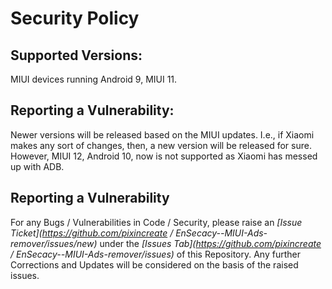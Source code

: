 # Security Policy

## Supported Versions:
MIUI devices running Android 9, MIUI 11.

## Reporting a Vulnerability:
Newer versions will be released based on the MIUI updates. I.e., if Xiaomi makes any sort of changes,
then, a new version will be released for sure.
However, MIUI 12, Android 10, now is not supported as Xiaomi has messed up with ADB.

## Reporting a Vulnerability

For any Bugs / Vulnerabilities in Code / Security, please raise an *[Issue Ticket](https://github.com/pixincreate
/
EnSecacy--MIUI-Ads-remover/issues/new)* under the *[Issues Tab](https://github.com/pixincreate
/
EnSecacy--MIUI-Ads-remover/issues)* of this Repository. Any further Corrections and Updates will be considered on the basis of the raised issues.

